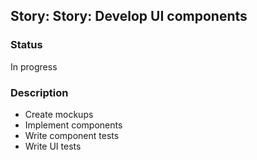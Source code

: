 ## Story: Story: Develop UI components

### Status

In progress

### Description

- Create mockups
- Implement components
- Write component tests
- Write UI tests
